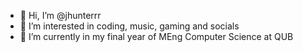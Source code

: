 - 👋 Hi, I’m @jhunterrr
- 👀 I’m interested in coding, music, gaming and socials
- 🌱 I’m currently in my final year of MEng Computer Science at QUB


